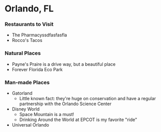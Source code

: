 # Orlando, FL

### Restaurants to Visit
- The Pharmacyssdfasfasfla
- Rocco's Tacos

### Natural Places
- Payne's Praire is a drive way, but a beautiful place
- Forever Florida Eco Park

### Man-made Places
- Gatorland
  - Little known fact: they're huge on conservation and have a regular partnership with the Orlando Science Center
- Disney World
  - Space Mountain is a must!
  - Drinking Around the World at EPCOT is my favorite "ride"
- Universal Orlando
